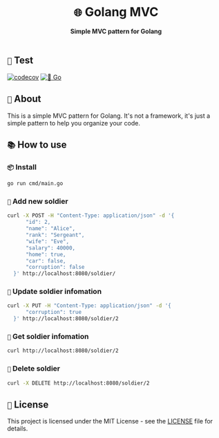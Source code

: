 <div align="center">
    <h1><code>🌐</code> Golang MVC</h1>
    <strong>Simple MVC pattern for Golang</strong>
</div>

<br />

## `🧪` Test

[![codecov](https://codecov.io/gh/PunGrumpy/golang-mvc-simple/graph/badge.svg?token=5JWUON145V)](https://codecov.io/gh/PunGrumpy/golang-mvc-simple)
[![🐰 Go](https://github.com/PunGrumpy/golang-mvc-simple/actions/workflows/go.yml/badge.svg?branch=main)](https://github.com/PunGrumpy/golang-mvc-simple/actions/workflows/go.yml)

## `📝` About

This is a simple MVC pattern for Golang. It's not a framework, it's just a simple pattern to help you organize your code.

## `📚` How to use

### `📦` Install

```bash
go run cmd/main.go
```

### `📌` Add new soldier

```bash
curl -X POST -H "Content-Type: application/json" -d '{
      "id": 2,
      "name": "Alice",
      "rank": "Sergeant",
      "wife": "Eve",
      "salary": 40000,
      "home": true,
      "car": false,
      "corruption": false
  }' http://localhost:8080/soldier/
```

### `📌` Update soldier infomation

```bash
curl -X PUT -H "Content-Type: application/json" -d '{
      "corruption": true
  }' http://localhost:8080/soldier/2
```

### `📌` Get soldier infomation

```bash
curl http://localhost:8080/soldier/2
```

### `📌` Delete soldier

```bash
curl -X DELETE http://localhost:8080/soldier/2
```

## `📜` License

This project is licensed under the MIT License - see the [LICENSE](LICENSE) file for details.
